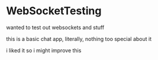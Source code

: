 # WebSocketTesting
wanted to test out websockets and stuff

this is a basic chat app, literally, nothing too special about it

i liked it so i might improve this 
